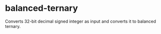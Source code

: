# balanced-ternary
Converts 32-bit decimal signed integer as input and converts it to balanced ternary.
